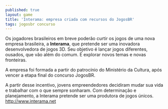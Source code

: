 ```yaml
---
published: true
layout: game
title: 'Interama: empresa criada com recursos do JogosBR'
tags: jogosbr concurso
---
```

Os jogadores brasileiros em breve poderão curtir os jogos de uma nova empresa brasileira, a <span style="font-weight: bold;">Interama</span>, que pretende ser uma inovadora desenvolvedora de jogos 3D. Seu objetivo é lançar jogos diferentes, ousados, que vão além do comum. É explorar novos temas e novas fronteiras.

A empresa foi formada a partir do patrocínio do Ministério da Cultura, após vencer a etapa final do concurso JogosBR.

A partir desse incentivo, jovens empreendedores decidiram mudar sua vida e trabalhar com o que sempre sonharam. Com determinação e planejamento, a Interama pretende ser uma produtora de jogos únicos. <a href="http://www.interama.net">http://www.interama.net</a>
